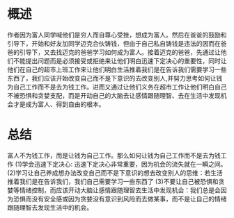 # 概述
作者因为富人同学喊他们是穷人而自尊心受挫，想成为富人。然后在爸爸的鼓励和引导下，开始和好友加同学迈克合伙铸钱，但由于自己私自铸钱是违法的因而在爸爸的引导下，又去找迈克的爸爸学习如何成为富人。接着迈克的爸爸，先通过让他们不能提出问题而是必须接受或拒绝来让他们明白迅速下定决心的重要性，同时让他们在自己的超市上班工作来让他们明白生活推着我们是在告诉我们需要学习一些东西了，我们应该开始改变自己而不是下意识的去改变别人,并努力思考如何让钱为自己工作而不是去为钱工作。进而又通过让他们义务在超市工作让他们明白自己不被恐惧和贪婪支配，而是开动自己的大脑去让感情跟随理智、去在生活中发现机会才是成为富人、得到自由的根本。

# 总结
  富人不为钱工作，而是让钱为自己工作。那么如何让钱为自己工作而不是去为钱工作
  (1)学会迅速下定决心: 迅速下定决心非常重要，因为机会的流失就在一瞬之间。
  (2)学习让自己养成想办法改变自己而不是下意识的想去改变别人的思维：若生活推着我们是在告诉我们，我们自己需要学习一些东西了
  (3)不要让自己被恐惧和贪婪等情绪控制，而应该开动大脑让感情跟随理智去生活中发现机会：我们总是会因为恐惧而没有安全感或因为贪婪没有意识到风险而去做某事，而不是让自己的情绪跟随理智去发现生活中的机会。

